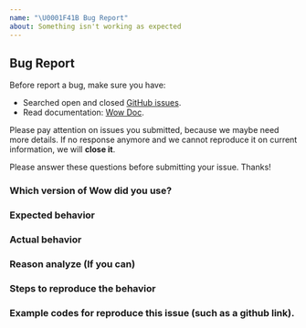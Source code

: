 ```yaml
---
name: "\U0001F41B Bug Report"
about: Something isn't working as expected
---
```


## Bug Report

Before report a bug, make sure you have:

- Searched open and closed [GitHub issues](https://github.com/Ahoo-Wang/Wow/issues).
- Read documentation: [Wow Doc](https://github.com/Ahoo-Wang/Wow/).

Please pay attention on issues you submitted, because we maybe need more details.
If no response anymore and we cannot reproduce it on current information, we will **close it**.

Please answer these questions before submitting your issue. Thanks!

### Which version of Wow did you use?

### Expected behavior

### Actual behavior

### Reason analyze (If you can)

### Steps to reproduce the behavior

### Example codes for reproduce this issue (such as a github link).

